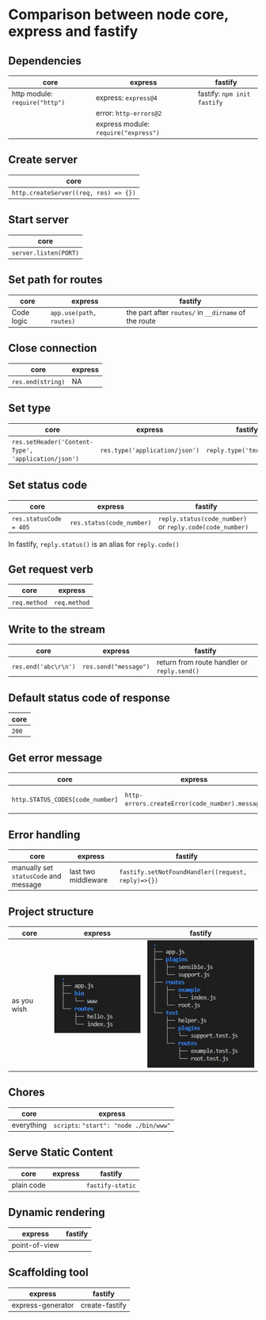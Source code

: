# Comparison between node core, express and fastify

## Dependencies

| core | express | fastify
|---| --- | ---
|http module: `require("http")`| express: `express@4` | fastify: `npm init fastify`
| | error: `http-errors@2` |
| | express module: `require("express")` |

## Create server

core |
--- |
`http.createServer((req, res) => {})` |

## Start server

core |
--- |
`server.listen(PORT)` |

## Set path for routes

core | express | fastify
--- | --- | ---
Code logic | `app.use(path, routes)` | the part after `routes/` in `__dirname` of the route

## Close connection

core | express |
--- | --- |
`res.end(string)`| NA |

## Set type

core | express | fastify
--- | --- | ---
`res.setHeader('Content-Type', 'application/json')` | `res.type('application/json')` | `reply.type('text/html')`

## Set status code

core | express | fastify
--- | --- | ---
`res.statusCode = 405` | `res.status(code_number)` | `reply.status(code_number)` or `reply.code(code_number)`

In fastify, `reply.status()` is an alias for `reply.code()`

## Get request verb

core | express |
--- | --- |
`req.method` | `req.method` |

## Write to the stream

core | express | fastify
--- | --- | ---
`res.end('abc\r\n')` | `res.send("message")` | return from route handler or `reply.send()`

## Default status code of response

core |
--- |
`200` |

## Get error message

core | express | fastify
--- | --- | ---
`http.STATUS_CODES[code_number]` | `http-errors.createError(code_number).message` | return plain text

## Error handling

core | express | fastify
--- | --- | ---
manually set `statusCode` and message | last two middleware | `fastify.setNotFoundHandler((request, reply)=>{})`

## Project structure

core | express | fastify |
--- | --- | --- |
as you wish | ![](../images/structureOfExpress.png) | ![](../images/structureOfFastify.png) |

## Chores

core | express |
--- | --- |
everything | `scripts`: `"start": "node ./bin/www"` |

## Serve Static Content

core | express | fastify
--- | --- | ---
plain code | | `fastify-static`

## Dynamic rendering

express | fastify
--- | ---
 | point-of-view

## Scaffolding tool

express | fastify
--- | ---
express-generator | create-fastify
